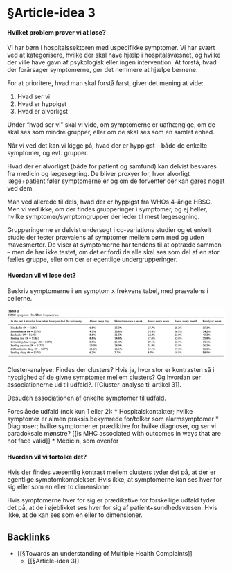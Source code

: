 # §Article-idea 3
#### Hvilket problem prøver vi at løse?
Vi har børn i hospitalssektoren med uspecifikke symptomer. Vi har svært ved at kategorisere, hvilke der skal have hjælp i hospitalsvæsnet, og hvilke der ville have gavn af psykologisk eller ingen intervention. At forstå, hvad der forårsager symptomerne, gør det nemmere at hjælpe børnene.

For at prioritere, hvad man skal forstå først, giver det mening at vide: 
1. Hvad ser vi
2. Hvad er hyppigst
3. Hvad er alvorligst

Under “hvad ser vi” skal vi vide, om symptomerne er uafhængige, om de skal ses som mindre grupper, eller om de skal ses som en samlet enhed.  

Når vi ved det kan vi kigge på, hvad der er hyppigst – både de enkelte symptomer, og evt. grupper.

Hvad der er alvorligst (både for patient og samfund) kan delvist besvares fra medicin og lægesøgning. De bliver proxyer for, hvor alvorligt læge+patient føler symptomerne er og om de forventer der kan gøres noget ved dem.

Man ved allerede til dels, hvad der er hyppigst fra WHOs 4-årige HBSC. Men vi ved ikke, om der findes grupperinger i symptomer, og ej heller, hvilke symptomer/symptomgrupper der leder til mest lægesøgning.

Grupperingerne er delvist undersøgt i co-variations studier og et enkelt studie der tester prævalens af symptomer mellem børn med og uden mavesmerter. De viser at symptomerne har tendens til at optræde sammen – men de har ikke testet, om det er fordi de alle skal ses som del af en stor fælles gruppe, eller om der er egentlige undergrupperinger.

#### Hvordan vil vi løse det?
Beskriv symptomerne i en symptom x frekvens tabel, med prævalens i cellerne.

![](BearImages/0786ADB7-50BF-4AD9-990F-5184BAEC2751-469-000001440EFB37C2/185C11C9-9405-4E7E-9774-48BA2C142454.png)
	
Cluster-analyse: Findes der clusters? Hvis ja, hvor stor er kontrasten så i hyppighed af de givne symptomer mellem clusters? Og hvordan ser associationerne ud til udfald?. [[Cluster-analyse til artikel 3]].

Desuden associationen af enkelte symptomer til udfald. 

Foreslåede udfald (nok kun 1 eller 2):
	* Hospitalskontakter; hvilke symptomer er almen praksis bekymrede for/tolker som alarmsymptomer
	* Diagnoser; hvilke symptomer er prædiktive for hvilke diagnoser, og ser vi paradoksale mønstre? [[Is MHC associated with outcomes in ways that are not face valid]]
	* Medicin, som ovenfor

#### Hvordan vil vi fortolke det?
Hvis der findes væsentlig kontrast mellem clusters tyder det på, at der er egentlige symptomkomplekser. Hvis ikke, at symptomerne kan ses hver for sig eller som en eller to dimensioner.

Hvis symptomerne hver for sig er prædikative for forskellige udfald tyder det på, at de i øjeblikket ses hver for sig af patient+sundhedsvæsen. Hvis ikke, at de kan ses som en eller to dimensioner.

## Backlinks
* [[§Towards an understanding of Multiple Health Complaints]]
	* [[§Article-idea 3]]

<!-- {BearID:D3BD4231-E785-4DA5-9CC3-6D7E999616F4-484-0000015573DCD930} -->
